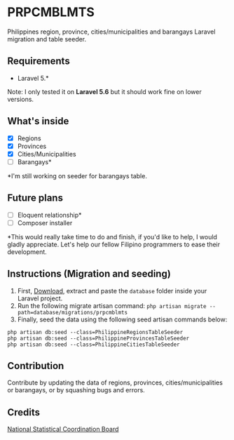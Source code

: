 # PRPCMBLMTS
Philippines region, province, cities/municipalities and barangays Laravel migration and table seeder.

## Requirements
- Laravel 5.*

Note: I only tested it on **Laravel 5.6** but it should work fine on lower versions.

## What's inside
- [x] Regions
- [x] Provinces
- [x] Cities/Municipalities
- [ ] Barangays*

*I'm still working on seeder for barangays table.

## Future plans
- [ ] Eloquent relationship*
- [ ] Composer installer

*This would really take time to do and finish, if you'd like to help, I would gladly appreciate. Let's help our fellow Filipino programmers to ease their development.

## Instructions (Migration and seeding)
1. First, [Download](https://github.com/woenel/prpcmblmts/archive/master.zip), extract and paste the `database` folder inside your Laravel project.
2. Run the following migrate artisan command: `php artisan migrate --path=database/migrations/prpcmblmts`
3. Finally, seed the data using the following seed artisan commands below:
```
php artisan db:seed --class=PhilippineRegionsTableSeeder
php artisan db:seed --class=PhilippineProvincesTableSeeder
php artisan db:seed --class=PhilippineCitiesTableSeeder
```

## Contribution
Contribute by updating the data of regions, provinces, cities/municipalities or barangays, or by squashing bugs and errors.

## Credits
[National Statistical Coordination Board](http://www.nscb.gov.ph/)
